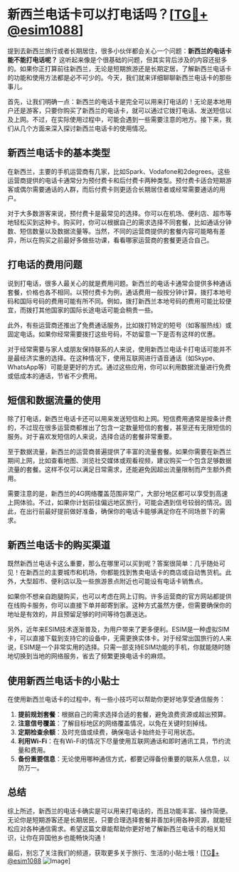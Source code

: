 # 新西兰电话卡可以打电话吗？[[TG💪+ @esim1088](https://t.me/s/esim1088)]

提到去新西兰旅行或者长期居住，很多小伙伴都会关心一个问题：**新西兰的电话卡能不能打电话呢？** 这听起来像是个很基础的问题，但其实背后涉及的内容还挺多的。如果你正打算前往新西兰，无论是短期旅游还是长期定居，了解新西兰电话卡的功能和使用方法都是必不可少的。今天，我们就来详细聊聊新西兰电话卡的那些事儿。

首先，让我们明确一点：新西兰的电话卡是完全可以用来打电话的！无论是本地用户还是游客，只要你购买了新西兰的电话卡，就可以通过它拨打电话、发送短信以及上网。不过，在实际使用过程中，可能会遇到一些需要注意的地方。接下来，我们从几个方面来深入探讨新西兰电话卡的使用情况。

## 新西兰电话卡的基本类型

在新西兰，主要的手机运营商有几家，比如Spark、Vodafone和2degrees。这些运营商提供的电话卡通常分为预付费卡和后付费卡两种类型。预付费卡适合短期游客或偶尔需要通话的人群，而后付费卡则更适合长期居住者或经常需要通话的用户。

对于大多数游客来说，预付费卡是最常见的选择。你可以在机场、便利店、超市等地轻松买到这种卡。购买时，你可以根据自己的需求选择不同套餐，比如通话分钟数、短信数量以及数据流量等。当然，不同的运营商提供的套餐内容可能略有差异，所以在购买之前最好多做些功课，看看哪家运营商的套餐更适合自己。

## 打电话的费用问题

说到打电话，很多人最关心的就是费用问题。新西兰的电话卡通常会提供多种通话套餐，价格也各不相同。以预付费卡为例，通话费用一般按分钟计算，拨打本地号码和国际号码的费用可能有所不同。例如，拨打新西兰本地号码的费用可能比较便宜，而拨打其他国家的国际长途电话可能会稍贵一些。

此外，有些运营商还推出了免费通话服务，比如拨打特定的短号（如客服热线）或固定电话。如果你经常需要拨打这些号码，不妨留意一下是否有这样的优惠。

对于经常需要与家人或朋友保持联系的人来说，使用新西兰电话卡打电话可能并不是最经济实惠的选择。在这种情况下，使用互联网进行语音通话（如Skype、WhatsApp等）可能是更好的方式。通过这些应用，你可以利用数据流量进行免费或低成本的通话，节省不少费用。

## 短信和数据流量的使用

除了打电话，新西兰电话卡还可以用来发送短信和上网。短信费用通常是按条计费的，不过现在很多运营商都推出了包含一定数量短信的套餐，甚至还有无限短信的服务。对于喜欢发短信的人来说，选择合适的套餐非常重要。

至于数据流量，新西兰的运营商普遍提供了丰富的流量套餐。如果你需要在新西兰期间上网，比如查看地图、浏览社交媒体或观看视频，建议购买一个包含足够数据流量的套餐。这样不仅可以满足日常需求，还能避免因超出流量限制而产生额外费用。

需要注意的是，新西兰的4G网络覆盖范围非常广，大部分地区都可以享受到高速上网体验。不过，如果你计划前往偏远地区旅行，可能会遇到信号较弱的情况。因此，在出行前最好提前做好准备，确保你的电话卡能够满足你在不同场景下的需求。

## 新西兰电话卡的购买渠道

既然新西兰电话卡这么重要，那么在哪里可以买到呢？答案很简单：几乎随处可见！在新西兰的主要城市和机场，你都能找到售卖电话卡的商店或自动售货机。此外，大型超市、便利店以及一些旅游景点附近也可能设有电话卡销售点。

如果你不想亲自跑腿购买，也可以考虑在网上订购。许多运营商的官方网站都提供在线购卡服务，你可以直接下单并邮寄到家。这种方式虽然方便，但需要确保你的地址是有效的，并且预留足够的时间等待包裹送达。

另外，近年来ESIM技术逐渐普及，为用户带来了更多便利。ESIM是一种虚拟SIM卡，可以直接下载到支持它的设备中，无需更换实体卡。对于经常出国旅行的人来说，ESIM是一个非常实用的选择。只需一部支持ESIM功能的手机，你就能随时随地切换到当地的网络服务，省去了频繁更换电话卡的麻烦。

## 使用新西兰电话卡的小贴士

在使用新西兰电话卡的过程中，有一些小技巧可以帮助你更好地享受通信服务：

1. **提前规划套餐**：根据自己的需求选择合适的套餐，避免浪费资源或超出预算。
2. **注意信号覆盖**：了解目标地区的网络覆盖情况，以免在关键时刻掉线。
3. **定期检查余额**：及时充值或续费，确保电话卡始终处于可用状态。
4. **利用Wi-Fi**：在有Wi-Fi的情况下尽量使用互联网通话和即时通讯工具，节约流量和费用。
5. **备份重要信息**：无论使用哪种通信方式，都要记得备份重要的联系人信息，以防万一。

## 总结

综上所述，新西兰的电话卡确实是可以用来打电话的，而且功能丰富、操作简便。无论你是短期游客还是长期居民，只要合理选择套餐并善加利用各种资源，就能轻松应对各种通信需求。希望这篇文章能帮助你更好地了解新西兰电话卡的相关知识，让你在异国他乡也能畅快沟通！

最后，别忘了关注我们的频道，获取更多关于旅行、生活的小贴士哦！[[TG💪+ @esim1088](https://t.me/s/esim1088) ![Image](https://i.postimg.cc/4NQfJmqS/Snipaste-2025-05-13-00-14-12.png)]